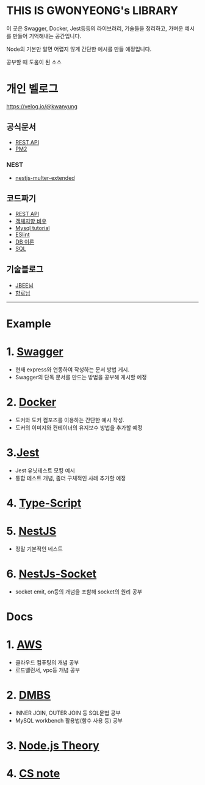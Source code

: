 # THIS IS GWONYEONG's LIBRARY

이 곳은 Swagger, Docker, Jest등등의 라이브러리, 기술들을 정리하고, 가벼운 예시를 만들어 기억해내는 공간입니다.

Node의 기본만 알면 어렵지 않게 간단한 예시를 만들 예정입니다. 

공부할 때 도움이 된 소스

# 개인 벨로그
https://velog.io/@kwanyung

## 공식문서
- [REST API](https://learn.microsoft.com/ko-kr/azure/architecture/best-practices/api-design)
- [PM2]( https://github.com/Unitech/pm2)

### NEST
- [nestjs-multer-extended](https://github.com/jeffminsungkim/nestjs-multer-extended)

## 코드짜기
- [REST API](https://meetup.nhncloud.com/posts/92)
- [객체지향 비유](https://velog.io/@msung99/%EA%B0%9D%EC%B2%B4%EC%A7%80%ED%96%A5%EC%9D%84-%EC%95%84%EB%8A%94%EC%B2%99%ED%95%98%EC%A7%80-%EB%A7%90%EC%9E%90-%EC%9A%B0%EB%A6%AC%EA%B0%80-%EC%98%A4%ED%95%B4%ED%95%98%EA%B3%A0-%EC%9E%88%EC%97%88%EB%8D%98-%EA%B0%9D%EC%B2%B4%EC%A7%80%ED%96%A5%EC%97%90-%EB%8C%80%ED%95%B4)
- [Mysql tutorial](https://www.w3schools.com/sql/)
- [ESlint](https://eslint.org/docs/rules/)
- [DB 이론](https://dataonair.or.kr/db-tech-reference/d-guide/da-guide/?pageid=1&mod=list&target=&keyword=%EC%A0%95%EA%B7%9C%ED%99%94)
- [SQL](https://www.w3schools.com/sql/default.asp)

## 기술블로그
- [JBEE님](https://jbee.io/)
- [향로님](https://jojoldu.tistory.com/)
---
# Example

# 1. [Swagger](https://github.com/gwonyeongLibrary/Swagger) 
- 현재 express와 연동하여 작성하는 문서 방법 게시. 
- Swagger의 단독 문서를 만드는 방법을 공부해 게시할 예정
# 2. [Docker](https://github.com/gwonyeongLibrary/Docker)
- 도커와 도커 컴포즈를 이용하는 간단한 예시 작성.
- 도커의 이미지와 컨테이너의 유지보수 방법을 추가할 예정
# 3.[Jest](https://github.com/gwonyeongLibrary/Jest)
- Jest 유닛테스트 모킹 예시
- 통합 테스트 개념, 좀더 구체적인 사례 추가할 예정

# 4. [Type-Script](https://github.com/gwonyeongLibrary/nest-typescript)

# 5. [NestJS](https://github.com/gwonyeongLibrary/Nest-practice-on-nomardCoder)
- 정말 기본적인 네스트

# 6. [NestJs-Socket](https://github.com/gwonyeongLibrary/nest-socket)
- socket emit, on등의 개념을 포함해 socket의 원리 공부

# Docs
# 1. [AWS](https://github.com/gwonyeongLibrary/AWS)
- 클라우드 컴퓨팅의 개념 공부
- 로드밸런서, vpc등 개념 공부

# 2. [DMBS](https://github.com/gwonyeongLibrary/DBMS)
- INNER JOIN, OUTER JOIN 등 SQL문법 공부
- MySQL workbench 활용법(함수 사용 등) 공부

# 3. [Node.js Theory](https://github.com/gwonyeongLibrary/NodeJSTheory)

# 4. [CS note](https://github.com/gwonyeongLibrary/CS_NOTE)
